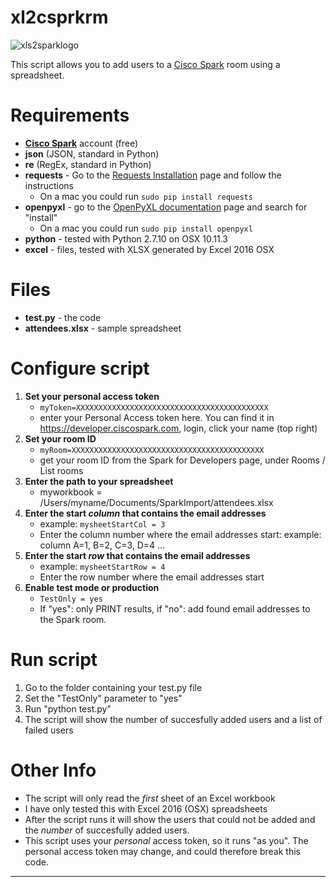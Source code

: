 # xl2csprkrm
![xls2sparklogo](https://github.com/DJF3/xl2csprkrm/blob/master/images/excel-to-spark-logo-small.jpg)


This script allows you to add users to a [Cisco Spark](https://www.ciscospark.com) room using a spreadsheet.


# Requirements
- **[Cisco Spark](https://www.ciscospark.com)** account (free) 
- **json** (JSON, standard in Python)
- **re** (RegEx, standard in Python)
- **requests** - Go to the [Requests Installation](http://docs.python-requests.org/en/master/user/install/) page and follow the instructions
	- On a mac you could run `sudo pip install requests`
- **openpyxl** - go to the [OpenPyXL documentation](https://openpyxl.readthedocs.org/en/2.3.3/) page and search for "install"
	- On a mac you could run `sudo pip install openpyxl`
- **python** - tested with Python 2.7.10 on OSX 10.11.3
- **excel** - files, tested with XLSX generated by Excel 2016 OSX


# Files
- **test.py** - the code
- **attendees.xlsx** - sample spreadsheet


# Configure script
1. **Set your personal access token**
	- `myToken=XXXXXXXXXXXXXXXXXXXXXXXXXXXXXXXXXXXXXXXXXXX`
	- enter your Personal Access token here. You can find it in https://developer.ciscospark.com, login, click your name (top right)
2. **Set your room ID**
	- `myRoom=XXXXXXXXXXXXXXXXXXXXXXXXXXXXXXXXXXXXXXXXXXX`
	- get your room ID from the Spark for Developers page, under Rooms / List rooms
3. **Enter the path to your spreadsheet**
	- myworkbook = /Users/myname/Documents/SparkImport/attendees.xlsx
4. **Enter the start _column_ that contains the email addresses**
	- example: `mysheetStartCol = 3 `
	- Enter the column number where the email addresses start:  example: column A=1, B=2, C=3, D=4 ...
5. **Enter the start _row_ that contains the email addresses**
	- example: `mysheetStartRow = 4 `
	- Enter the row number where the email addresses start
6. **Enable test mode or production**
	- `TestOnly = yes`
	- If "yes": only PRINT results, if "no": add found email addresses to the Spark room.



  

# Run script
1. Go to the folder containing your test.py file
2. Set the "TestOnly" parameter to "yes"
3. Run "python test.py"
4. The script will show the number of succesfully added users and a list of failed users




# Other Info
- The script will only read the _first_ sheet of an Excel workbook
- I have only tested this with Excel 2016 (OSX) spreadsheets
- After the script runs it will show the users that could not be added and the _number_ of succesfully added users.
- This script uses your _personal_ access token, so it runs "as you". The personal access token may change, and could therefore break this code.


---------------------


